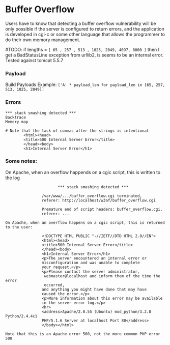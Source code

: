 # Buffer Overflow
Users have to know that detecting a buffer overflow vulnerability will be only possible if the server is configured to return errors, and the application is developed in cgi-c or some other language that allows the programmer to do their own memory management.

#TODO: if lengths = ```[ 65 , 257 , 513 , 1025, 2049, 4097, 8000 ]``` then I get a BadStatusLine exception from urllib2, is seems to be an internal error. Tested against tomcat 5.5.7

### Payload
Build Payloads
Example: ```['A' * payload_len for payload_len in [65, 257, 513, 1025, 2049]]```

### Errors
```
*** stack smashing detected ***
Backtrace
Memory map

# Note that the lack of commas after the strings is intentional
        <html><head>
        <title>500 Internal Server Error</title>
        </head><body>
        <h1>Internal Server Error</h1>
```        
### Some notes:
On Apache, when an overflow happends on a cgic script, this is written to the log
```
                       *** stack smashing detected ***

                /var/www/.../buffer_overflow.cgi terminated,
                referer: http://localhost/w3af/buffer_overflow.cgi
 
                Premature end of script headers: buffer_overflow.cgi,
                referer: ...
    
On Apache, when an overflow happens on a cgic script, this is returned to the user:

                <!DOCTYPE HTML PUBLIC "-//IETF//DTD HTML 2.0//EN">
                <html><head>
                <title>500 Internal Server Error</title>
                </head><body>
                <h1>Internal Server Error</h1>
                <p>The server encountered an internal error or
                misconfiguration and was unable to complete
                your request.</p>
                <p>Please contact the server administrator,
                 webmaster@localhost and inform them of the time the error
                 occurred,
                and anything you might have done that may have
                caused the error.</p>
                <p>More information about this error may be available
                in the server error log.</p>
                <hr>
                <address>Apache/2.0.55 (Ubuntu) mod_python/3.2.8 Python/2.4.4c1
                PHP/5.1.6 Server at localhost Port 80</address>
                </body></html>
                
Note that this is an Apache error 500, not the more common PHP error 500
